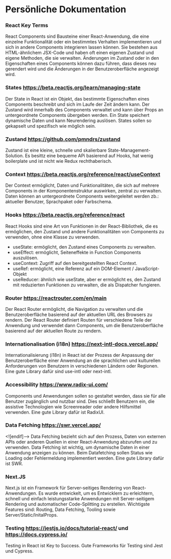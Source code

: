 # Persönliche Dokumentation

### React Key Terms
React Components sind Bausteine einer React-Anwendung, die eine einzelne Funktionalität oder ein bestimmtes Verhalten implementieren und sich in andere Components integrieren lassen können. Sie bestehen aus HTML-ähnlichem JSX-Code und haben oft einen eigenen Zustand und eigene Methoden, die sie verwalten. Änderungen im Zustand oder in den Eigenschaften eines Components können dazu führen, dass dieses neu gerendert wird und die Änderungen in der Benutzeroberfläche angezeigt wird.

###  States https://beta.reactjs.org/learn/managing-state
Der State in React ist ein Objekt, das bestimmte Eigenschaften eines Components beschreibt und sich im Laufe der Zeit ändern kann. Der Zustand wird innerhalb des Components verwaltet und kann über Props an untergeordnete Components übergeben werden. Ein State speichert dynamische Daten und kann Neurendering auslösen. States sollen so gekapselt und spezifisch wie möglich sein.

### Zustand https://github.com/pmndrs/zustand
 Zustand ist eine kleine, schnelle und skalierbare State-Management-Solution. Es besittz eine bequeme APi basierend auf Hooks, hat wenig boilerplate und ist nicht wie Redux rechthaberisch.

### Context https://beta.reactjs.org/reference/react/useContext
Der Context ermöglicht, Daten und Funktionalitäten, die sich auf mehrere Components in der Komponentenstruktur auswirken, zentral zu verwalten. Daten können an untergeordnete Components weitergeleitet werden zb.: aktueller Benutzer, Sprachpaket oder Farbschema.

### Hooks https://beta.reactjs.org/reference/react
React Hooks sind eine Art von Funktionen in der React-Bibliothek, die es ermöglichen, den Zustand und andere Funktionalitäten von Components zu verwenden, ohne eine Klasse zu verwenden.

- useState: ermöglicht, den Zustand eines Components zu verwalten.
- useEffect: ermöglicht, Seiteneffekte in Function Components auszulösen.
- useContext: Zugriff auf den bereitgestellten React Context.
- useRef: ermöglicht, eine Referenz auf ein DOM-Element / JavaScript-Objekt
- useReducer: ähnlich wie useState, aber er ermöglicht es, den Zustand mit reduzierten Funktionen zu verwalten, die als Dispatcher fungieren.

### Router https://reactrouter.com/en/main
Der React Router ermöglicht, die Navigation zu verwalten und die Benutzeroberfläche basierend auf der aktuellen URL des Browsers zu rendern. Der React Router definiert Routen für verschiedene Teile der Anwendung und verwendet dann Components, um die Benutzeroberfläche basierend auf der aktuellen Route zu rendern.

### Internationalisation (i18n) https://next-intl-docs.vercel.app/
Internationalisierung (i18n) in React ist der Prozess der Anpassung der Benutzeroberfläche einer Anwendung an die sprachlichen und kulturellen Anforderungen von Benutzern in verschiedenen Ländern oder Regionen. Eine gute Library dafür sind use-intl oder next-intl.

### Accessibility https://www.radix-ui.com/
Components und Anwendungen sollen so gestaltet werden, dass sie für alle Benutzer zugänglich und nutzbar sind. Dies schließt Benutzern ein, die assistive Technologien wie Screenreader oder andere Hilfsmittel verwenden. Eine gute Library dafür ist RadixUI.

### Data Fetching https://swr.vercel.app/
<![endif]--> Data Fetching bezieht sich auf den Prozess, Daten von externen APIs oder anderen Quellen in einer React-Anwendung abzurufen und zu verwenden. Data Fetching ist wichtig, um dynamische Daten in einer Anwendung anzeigen zu können. Beim Datafetching sollen Status wie Loading oder Fehlermeldung implementiert werden. Eine gute Library dafür ist SWR.

### Next.JS
Next.js ist ein Framework für Server-seitiges Rendering von React-Anwendungen. Es wurde entwickelt, um es Entwicklern zu erleichtern, schnell und einfach leistungsstarke Anwendungen mit Server-seitigem Rendering und automatischer Code-Splitting zu erstellen. Wichtigste Features sind: Routing, Data Fetching, Tooling sowie Server/Static/InitalProps.

### Testing https://jestjs.io/docs/tutorial-react/ und https://docs.cypress.io/
Testing in React ist Key to Success. Gute Frameworks für Testing sind Jest und Cypress.
